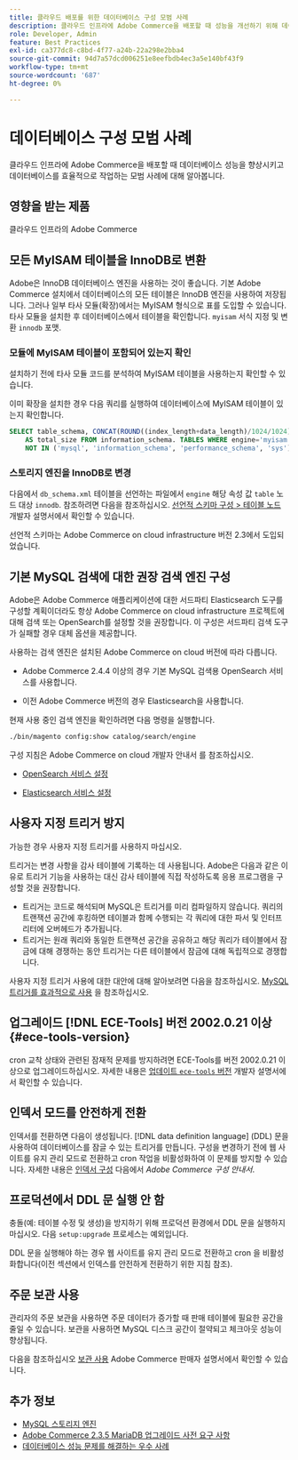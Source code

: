 ```yaml
---
title: 클라우드 배포를 위한 데이터베이스 구성 모범 사례
description: 클라우드 인프라에 Adobe Commerce을 배포할 때 성능을 개선하기 위해 데이터베이스 및 애플리케이션 설정을 구성하는 방법에 대해 알아봅니다.
role: Developer, Admin
feature: Best Practices
exl-id: ca377dc8-c8bd-4f77-a24b-22a298e2bba4
source-git-commit: 94d7a57dcd006251e8eefbdb4ec3a5e140bf43f9
workflow-type: tm+mt
source-wordcount: '687'
ht-degree: 0%

---
```


# 데이터베이스 구성 모범 사례

클라우드 인프라에 Adobe Commerce을 배포할 때 데이터베이스 성능을 향상시키고 데이터베이스를 효율적으로 작업하는 모범 사례에 대해 알아봅니다.

## 영향을 받는 제품

클라우드 인프라의 Adobe Commerce

## 모든 MyISAM 테이블을 InnoDB로 변환

Adobe은 InnoDB 데이터베이스 엔진을 사용하는 것이 좋습니다. 기본 Adobe Commerce 설치에서 데이터베이스의 모든 테이블은 InnoDB 엔진을 사용하여 저장됩니다. 그러나 일부 타사 모듈(확장)에서는 MyISAM 형식으로 표를 도입할 수 있습니다. 타사 모듈을 설치한 후 데이터베이스에서 테이블을 확인합니다. `myisam` 서식 지정 및 변환 `innodb` 포맷.

### 모듈에 MyISAM 테이블이 포함되어 있는지 확인

설치하기 전에 타사 모듈 코드를 분석하여 MyISAM 테이블을 사용하는지 확인할 수 있습니다.

이미 확장을 설치한 경우 다음 쿼리를 실행하여 데이터베이스에 MyISAM 테이블이 있는지 확인합니다.

```sql
SELECT table_schema, CONCAT(ROUND((index_length+data_length)/1024/1024),'MB')
    AS total_size FROM information_schema. TABLES WHERE engine='myisam' AND table_schema
    NOT IN ('mysql', 'information_schema', 'performance_schema', 'sys');
```

### 스토리지 엔진을 InnoDB로 변경

다음에서 `db_schema.xml` 테이블을 선언하는 파일에서 `engine` 해당 속성 값 `table` 노드 대상 `innodb`. 참조하려면 다음을 참조하십시오. [선언적 스키마 구성 > 테이블 노드](https://developer.adobe.com/commerce/php/development/components/declarative-schema/configuration/) 개발자 설명서에서 확인할 수 있습니다.

선언적 스키마는 Adobe Commerce on cloud infrastructure 버전 2.3에서 도입되었습니다.

## 기본 MySQL 검색에 대한 권장 검색 엔진 구성

Adobe은 Adobe Commerce 애플리케이션에 대한 서드파티 Elasticsearch 도구를 구성할 계획이더라도 항상 Adobe Commerce on cloud infrastructure 프로젝트에 대해 검색 또는 OpenSearch를 설정할 것을 권장합니다. 이 구성은 서드파티 검색 도구가 실패할 경우 대체 옵션을 제공합니다.

사용하는 검색 엔진은 설치된 Adobe Commerce on cloud 버전에 따라 다릅니다.

- Adobe Commerce 2.4.4 이상의 경우 기본 MySQL 검색용 OpenSearch 서비스를 사용합니다.

- 이전 Adobe Commerce 버전의 경우 Elasticsearch을 사용합니다.

현재 사용 중인 검색 엔진을 확인하려면 다음 명령을 실행합니다.

```bash
./bin/magento config:show catalog/search/engine
```

구성 지침은 Adobe Commerce on cloud 개발자 안내서 를 참조하십시오.

- [OpenSearch 서비스 설정](https://devdocs.magento.com/cloud/project/services-opensearch.html)

- [Elasticsearch 서비스 설정](https://devdocs.magento.com/cloud/project/services-elastic.html)

## 사용자 지정 트리거 방지

가능한 경우 사용자 지정 트리거를 사용하지 마십시오.

트리거는 변경 사항을 감사 테이블에 기록하는 데 사용됩니다. Adobe은 다음과 같은 이유로 트리거 기능을 사용하는 대신 감사 테이블에 직접 작성하도록 응용 프로그램을 구성할 것을 권장합니다.

- 트리거는 코드로 해석되며 MySQL은 트리거를 미리 컴파일하지 않습니다. 쿼리의 트랜잭션 공간에 후킹하면 테이블과 함께 수행되는 각 쿼리에 대한 파서 및 인터프리터에 오버헤드가 추가됩니다.
- 트리거는 원래 쿼리와 동일한 트랜잭션 공간을 공유하고 해당 쿼리가 테이블에서 잠금에 대해 경쟁하는 동안 트리거는 다른 테이블에서 잠금에 대해 독립적으로 경쟁합니다.

사용자 지정 트리거 사용에 대한 대안에 대해 알아보려면 다음을 참조하십시오. [MySQL 트리거를 효과적으로 사용](mysql-triggers-usage.md) 을 참조하십시오.

## 업그레이드 [!DNL ECE-Tools] 버전 2002.0.21 이상 {#ece-tools-version}

cron 교착 상태와 관련된 잠재적 문제를 방지하려면 ECE-Tools를 버전 2002.0.21 이상으로 업그레이드하십시오. 자세한 내용은 [업데이트 `ece-tools` 버전](https://devdocs.magento.com/cloud/project/ece-tools-update.html) 개발자 설명서에서 확인할 수 있습니다.

## 인덱서 모드를 안전하게 전환

<!--This best practice might belong in the Maintenance phase. Database lock prevention might be consolidated under a single heading-->

인덱서를 전환하면 다음이 생성됩니다. [!DNL data definition language] (DDL) 문을 사용하여 데이터베이스를 잠글 수 있는 트리거를 만듭니다. 구성을 변경하기 전에 웹 사이트를 유지 관리 모드로 전환하고 cron 작업을 비활성화하여 이 문제를 방지할 수 있습니다.
자세한 내용은 [인덱서 구성](https://experienceleague.adobe.com/docs/commerce-operations/configuration-guide/cli/manage-indexers.html#configure-indexers-1) 다음에서 *Adobe Commerce 구성 안내서*.

## 프로덕션에서 DDL 문 실행 안 함

충돌(예: 테이블 수정 및 생성)을 방지하기 위해 프로덕션 환경에서 DDL 문을 실행하지 마십시오. 다음 `setup:upgrade` 프로세스는 예외입니다.

DDL 문을 실행해야 하는 경우 웹 사이트를 유지 관리 모드로 전환하고 cron 을 비활성화합니다(이전 섹션에서 인덱스를 안전하게 전환하기 위한 지침 참조).

## 주문 보관 사용

관리자의 주문 보관을 사용하면 주문 데이터가 증가할 때 판매 테이블에 필요한 공간을 줄일 수 있습니다. 보관을 사용하면 MySQL 디스크 공간이 절약되고 체크아웃 성능이 향상됩니다.

다음을 참조하십시오 [보관 사용](https://experienceleague.adobe.com/docs/commerce-admin/stores-sales/order-management/orders/order-archive.html) Adobe Commerce 판매자 설명서에서 확인할 수 있습니다.

## 추가 정보

- [MySQL 스토리지 엔진](https://dev.mysql.com/doc/refman/8.0/en/storage-engines.html)
- [Adobe Commerce 2.3.5 MariaDB 업그레이드 사전 요구 사항](../maintenance/commerce-235-upgrade-prerequisites-mariadb.md)
- [데이터베이스 성능 문제를 해결하는 우수 사례](../maintenance/resolve-database-performance-issues.md)
